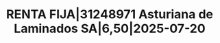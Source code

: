 ---
layout: asset
title: RENTA FIJA|31248971 Asturiana de Laminados SA|6,50|2025-07-20
isin: XS1453398049
---